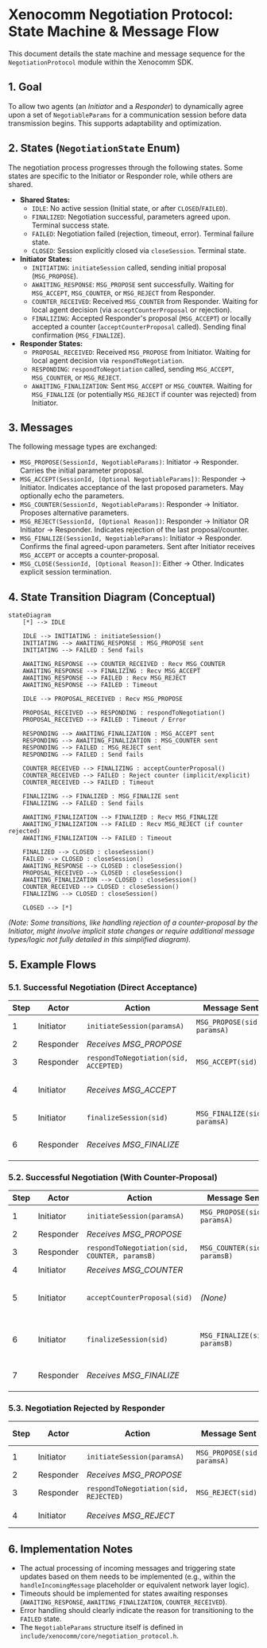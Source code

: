 # Xenocomm Negotiation Protocol: State Machine & Message Flow

This document details the state machine and message sequence for the `NegotiationProtocol` module within the Xenocomm SDK.

## 1. Goal

To allow two agents (an *Initiator* and a *Responder*) to dynamically agree upon a set of `NegotiableParams` for a communication session before data transmission begins. This supports adaptability and optimization.

## 2. States (`NegotiationState` Enum)

The negotiation process progresses through the following states. Some states are specific to the Initiator or Responder role, while others are shared.

*   **Shared States:**
    *   `IDLE`: No active session (Initial state, or after `CLOSED`/`FAILED`).
    *   `FINALIZED`: Negotiation successful, parameters agreed upon. Terminal success state.
    *   `FAILED`: Negotiation failed (rejection, timeout, error). Terminal failure state.
    *   `CLOSED`: Session explicitly closed via `closeSession`. Terminal state.
*   **Initiator States:**
    *   `INITIATING`: `initiateSession` called, sending initial proposal (`MSG_PROPOSE`).
    *   `AWAITING_RESPONSE`: `MSG_PROPOSE` sent successfully. Waiting for `MSG_ACCEPT`, `MSG_COUNTER`, or `MSG_REJECT` from Responder.
    *   `COUNTER_RECEIVED`: Received `MSG_COUNTER` from Responder. Waiting for local agent decision (via `acceptCounterProposal` or rejection).
    *   `FINALIZING`: Accepted Responder's proposal (`MSG_ACCEPT`) or locally accepted a counter (`acceptCounterProposal` called). Sending final confirmation (`MSG_FINALIZE`).
*   **Responder States:**
    *   `PROPOSAL_RECEIVED`: Received `MSG_PROPOSE` from Initiator. Waiting for local agent decision via `respondToNegotiation`.
    *   `RESPONDING`: `respondToNegotiation` called, sending `MSG_ACCEPT`, `MSG_COUNTER`, or `MSG_REJECT`.
    *   `AWAITING_FINALIZATION`: Sent `MSG_ACCEPT` or `MSG_COUNTER`. Waiting for `MSG_FINALIZE` (or potentially `MSG_REJECT` if counter was rejected) from Initiator.

## 3. Messages

The following message types are exchanged:

*   `MSG_PROPOSE(SessionId, NegotiableParams)`: Initiator -> Responder. Carries the initial parameter proposal.
*   `MSG_ACCEPT(SessionId, [Optional NegotiableParams])`: Responder -> Initiator. Indicates acceptance of the last proposed parameters. May optionally echo the parameters.
*   `MSG_COUNTER(SessionId, NegotiableParams)`: Responder -> Initiator. Proposes alternative parameters.
*   `MSG_REJECT(SessionId, [Optional Reason])`: Responder -> Initiator OR Initiator -> Responder. Indicates rejection of the last proposal/counter.
*   `MSG_FINALIZE(SessionId, NegotiableParams)`: Initiator -> Responder. Confirms the final agreed-upon parameters. Sent after Initiator receives `MSG_ACCEPT` or accepts a counter-proposal.
*   `MSG_CLOSE(SessionId, [Optional Reason])`: Either -> Other. Indicates explicit session termination.

## 4. State Transition Diagram (Conceptual)

```mermaid
stateDiagram
    [*] --> IDLE

    IDLE --> INITIATING : initiateSession()
    INITIATING --> AWAITING_RESPONSE : MSG_PROPOSE sent
    INITIATING --> FAILED : Send fails

    AWAITING_RESPONSE --> COUNTER_RECEIVED : Recv MSG_COUNTER
    AWAITING_RESPONSE --> FINALIZING : Recv MSG_ACCEPT
    AWAITING_RESPONSE --> FAILED : Recv MSG_REJECT
    AWAITING_RESPONSE --> FAILED : Timeout

    IDLE --> PROPOSAL_RECEIVED : Recv MSG_PROPOSE

    PROPOSAL_RECEIVED --> RESPONDING : respondToNegotiation()
    PROPOSAL_RECEIVED --> FAILED : Timeout / Error

    RESPONDING --> AWAITING_FINALIZATION : MSG_ACCEPT sent
    RESPONDING --> AWAITING_FINALIZATION : MSG_COUNTER sent
    RESPONDING --> FAILED : MSG_REJECT sent
    RESPONDING --> FAILED : Send fails

    COUNTER_RECEIVED --> FINALIZING : acceptCounterProposal()
    COUNTER_RECEIVED --> FAILED : Reject counter (implicit/explicit)
    COUNTER_RECEIVED --> FAILED : Timeout

    FINALIZING --> FINALIZED : MSG_FINALIZE sent
    FINALIZING --> FAILED : Send fails

    AWAITING_FINALIZATION --> FINALIZED : Recv MSG_FINALIZE
    AWAITING_FINALIZATION --> FAILED : Recv MSG_REJECT (if counter rejected)
    AWAITING_FINALIZATION --> FAILED : Timeout

    FINALIZED --> CLOSED : closeSession()
    FAILED --> CLOSED : closeSession()
    AWAITING_RESPONSE --> CLOSED : closeSession()
    PROPOSAL_RECEIVED --> CLOSED : closeSession()
    AWAITING_FINALIZATION --> CLOSED : closeSession()
    COUNTER_RECEIVED --> CLOSED : closeSession()
    FINALIZING --> CLOSED : closeSession()

    CLOSED --> [*]
```

*(Note: Some transitions, like handling rejection of a counter-proposal by the Initiator, might involve implicit state changes or require additional message types/logic not fully detailed in this simplified diagram).*

## 5. Example Flows

### 5.1. Successful Negotiation (Direct Acceptance)

| Step | Actor     | Action                             | Message Sent                   | State (Initiator) | State (Responder) | Notes                                     |
|------|-----------|------------------------------------|--------------------------------|-------------------|-------------------|-------------------------------------------|
| 1    | Initiator | `initiateSession(paramsA)`         | `MSG_PROPOSE(sid, paramsA)`    | `AWAITING_RESPONSE` | `IDLE`            | Initiator starts                            |
| 2    | Responder | *Receives MSG_PROPOSE*             |                                | `AWAITING_RESPONSE` | `PROPOSAL_RECEIVED` |                                           |
| 3    | Responder | `respondToNegotiation(sid, ACCEPTED)` | `MSG_ACCEPT(sid)`              | `AWAITING_RESPONSE` | `AWAITING_FINALIZATION` | Responder accepts                         |
| 4    | Initiator | *Receives MSG_ACCEPT*              |                                | `FINALIZING`      | `AWAITING_FINALIZATION` | Internal state update                       |
| 5    | Initiator | `finalizeSession(sid)`             | `MSG_FINALIZE(sid, paramsA)`   | `FINALIZED`       | `AWAITING_FINALIZATION` | Initiator confirms                        |
| 6    | Responder | *Receives MSG_FINALIZE*            |                                | `FINALIZED`       | `FINALIZED`       | Both sides agree on `paramsA`             |

### 5.2. Successful Negotiation (With Counter-Proposal)

| Step | Actor     | Action                                   | Message Sent                   | State (Initiator) | State (Responder) | Notes                                     |
|------|-----------|------------------------------------------|--------------------------------|-------------------|-------------------|-------------------------------------------|
| 1    | Initiator | `initiateSession(paramsA)`               | `MSG_PROPOSE(sid, paramsA)`    | `AWAITING_RESPONSE` | `IDLE`            | Initiator starts                            |
| 2    | Responder | *Receives MSG_PROPOSE*                   |                                | `AWAITING_RESPONSE` | `PROPOSAL_RECEIVED` |                                           |
| 3    | Responder | `respondToNegotiation(sid, COUNTER, paramsB)` | `MSG_COUNTER(sid, paramsB)`    | `AWAITING_RESPONSE` | `AWAITING_FINALIZATION` | Responder counters                        |
| 4    | Initiator | *Receives MSG_COUNTER*                 |                                | `COUNTER_RECEIVED`| `AWAITING_FINALIZATION` |                                           |
| 5    | Initiator | `acceptCounterProposal(sid)`             | *(None)*                       | `FINALIZING`      | `AWAITING_FINALIZATION` | Initiator accepts counter locally         |
| 6    | Initiator | `finalizeSession(sid)`                   | `MSG_FINALIZE(sid, paramsB)`   | `FINALIZED`       | `AWAITING_FINALIZATION` | Initiator confirms with `paramsB`         |
| 7    | Responder | *Receives MSG_FINALIZE*                  |                                | `FINALIZED`       | `FINALIZED`       | Both sides agree on `paramsB`             |

### 5.3. Negotiation Rejected by Responder

| Step | Actor     | Action                             | Message Sent                   | State (Initiator) | State (Responder) | Notes                                     |
|------|-----------|------------------------------------|--------------------------------|-------------------|-------------------|-------------------------------------------|
| 1    | Initiator | `initiateSession(paramsA)`         | `MSG_PROPOSE(sid, paramsA)`    | `AWAITING_RESPONSE` | `IDLE`            | Initiator starts                            |
| 2    | Responder | *Receives MSG_PROPOSE*             |                                | `AWAITING_RESPONSE` | `PROPOSAL_RECEIVED` |                                           |
| 3    | Responder | `respondToNegotiation(sid, REJECTED)` | `MSG_REJECT(sid)`              | `AWAITING_RESPONSE` | `FAILED`          | Responder rejects                         |
| 4    | Initiator | *Receives MSG_REJECT*              |                                | `FAILED`          | `FAILED`          | Negotiation fails                         |

## 6. Implementation Notes

*   The actual processing of incoming messages and triggering state updates based on them needs to be implemented (e.g., within the `handleIncomingMessage` placeholder or equivalent network layer logic).
*   Timeouts should be implemented for states awaiting responses (`AWAITING_RESPONSE`, `AWAITING_FINALIZATION`, `COUNTER_RECEIVED`).
*   Error handling should clearly indicate the reason for transitioning to the `FAILED` state.
*   The `NegotiableParams` structure itself is defined in `include/xenocomm/core/negotiation_protocol.h`. 